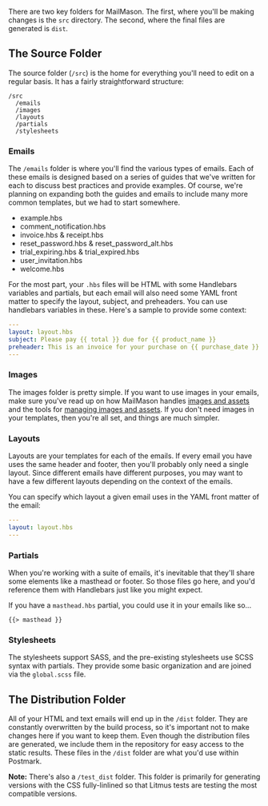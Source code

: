 There are two key folders for MailMason. The first, where you'll be making changes is the `src` directory. The second, where the final files are generated is `dist`. 

## The Source Folder

The source folder (`/src`) is the home for everything you'll need to edit on a regular basis. It has a fairly straightforward structure:

```
/src
  /emails
  /images
  /layouts
  /partials
  /stylesheets
```

### Emails

The `/emails` folder is where you'll find the various types of emails. Each of these emails is designed based on a series of guides that we've written for each to discuss best practices and provide examples. Of course, we're planning on expanding both the guides and emails to include many more common templates, but we had to start somewhere.

* example.hbs
* comment_notification.hbs
* invoice.hbs & receipt.hbs
* reset_password.hbs & reset_password_alt.hbs
* trial_expiring.hbs & trial_expired.hbs
* user_invitation.hbs
* welcome.hbs

For the most part, your `.hbs` files will be HTML with some Handlebars variables and partials, but each email will also need some YAML front matter to specify the layout, subject, and preheaders. You can use handlebars variables in these. Here's a sample to provide some context:

```yaml
---
layout: layout.hbs
subject: Please pay {{ total }} due for {{ product_name }}
preheader: This is an invoice for your purchase on {{ purchase_date }}. Please submit payment by {{ due_date }}
---
```

### Images

The images folder is pretty simple. If you want to use images in your emails, make sure you've read up on how MailMason handles [images and assets](https://github.com/wildbit/mailmason/wiki/Getting-Started#images--assets) and the tools for [managing images and assets](https://github.com/wildbit/mailmason/wiki/Usage#managing-image-assets). If you don't need images in your templates, then you're all set, and things are much simpler.

### Layouts

Layouts are your templates for each of the emails. If every email you have uses the same header and footer, then you'll probably only need a single layout. Since different emails have different purposes, you may want to have a few different layouts depending on the context of the emails.

You can specify which layout a given email uses in the YAML front matter of the email:

```yaml
---
layout: layout.hbs
---
```

### Partials

When you're working with a suite of emails, it's inevitable that they'll share some elements like a masthead or footer. So those files go here, and you'd reference them with Handlebars just like you might expect.

If you have a `masthead.hbs` partial, you could use it in your emails like so...

```
{{> masthead }}
```

### Stylesheets

The stylesheets support SASS, and the pre-existing stylesheets use SCSS syntax with partials. They provide some basic organization and are joined via the `global.scss` file.

## The Distribution Folder

All of your HTML and text emails will end up in the `/dist` folder. They are constantly overwritten by the build process, so it's important not to make changes here if you want to keep them. Even though the distribution files are generated, we include them in the repository for easy access to the static results. These files in the `/dist` folder are what you'd use within Postmark. 

**Note:** There's also a `/test_dist` folder. This folder is primarily for generating versions with the CSS fully-linlined so that Litmus tests are testing the most compatible versions.